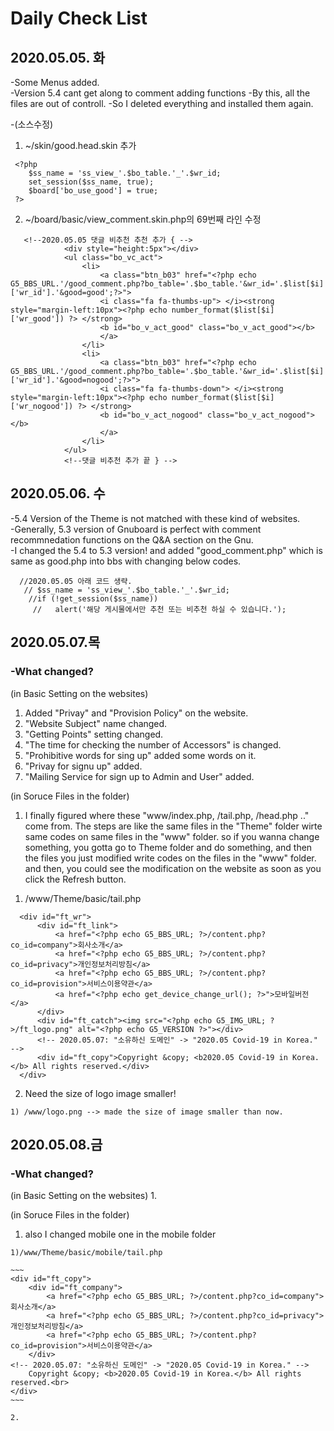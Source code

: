 # Daily Check List

## 2020.05.05. 화

-Some Menus added.    
-Version 5.4 cant get along to comment adding functions 
-By this, all the files are out of controll.
-So I deleted everything and installed them again.

-(소스수정)  
  1) ~/skin/good.head.skin 추가 
~~~
 <?php
    $ss_name = 'ss_view_'.$bo_table.'_'.$wr_id;
    set_session($ss_name, true);
    $board['bo_use_good'] = true;
 ?>
~~~
  2) ~/board/basic/view_comment.skin.php의 69번째 라인 수정
~~~  
   <!--2020.05.05 댓글 비추천 추천 추가 { -->
            <div style="height:5px"></div>
            <ul class="bo_vc_act">
                <li>
                    <a class="btn_b03" href="<?php echo G5_BBS_URL.'/good_comment.php?bo_table='.$bo_table.'&wr_id='.$list[$i]['wr_id'].'&good=good';?>">
                    <i class="fa fa-thumbs-up"> </i><strong style="margin-left:10px"><?php echo number_format($list[$i]['wr_good']) ?> </strong>
                    <b id="bo_v_act_good" class="bo_v_act_good"></b>
                    </a>
                </li>
                <li>
                    <a class="btn_b03" href="<?php echo G5_BBS_URL.'/good_comment.php?bo_table='.$bo_table.'&wr_id='.$list[$i]['wr_id'].'&good=nogood';?>">
                    <i class="fa fa-thumbs-down"> </i><strong style="margin-left:10px"><?php echo number_format($list[$i]['wr_nogood']) ?> </strong>
                    <b id="bo_v_act_nogood" class="bo_v_act_nogood"></b>
                    </a>
                </li>
            </ul>
            <!--댓글 비추천 추가 끝 } -->
  ~~~

## 2020.05.06. 수

-5.4 Version of the Theme is not matched with these kind of websites.  
-Generally, 5.3 version of Gnuboard is perfect with comment recommnedation functions on the Q&A section on the Gnu.  
-I changed the 5.4 to 5.3 version! and added "good_comment.php" which is same as good.php into bbs with changing below codes.  

~~~
  //2020.05.05 아래 코드 생략.
   // $ss_name = 'ss_view_'.$bo_table.'_'.$wr_id;
    //if (!get_session($ss_name))
     //   alert('해당 게시물에서만 추천 또는 비추천 하실 수 있습니다.');
~~~


## 2020.05.07.목
### -What changed?   

(in Basic Setting on the websites)
 1. Added "Privay" and "Provision Policy" on the website.  
 2. "Website Subject" name changed. 
 3. "Getting Points" setting changed.  
 4. "The time for checking the number of Accessors" is changed.  
 5. "Prohibitive words for sing up" added some words on it.  
 6. "Privay for signu up" added. 
 7. "Mailing Service for sign up to Admin and User" added.
 
(in Soruce Files in the folder)  
 1. I finally figured where these "www/index.php, /tail.php, /head.php .." come from. The steps are like the same files in the "Theme" folder wirte same codes on same files in the "www" folder. so if you wanna change something, you gotta go to Theme folder and do something, and then the files you just modified write codes on the files in the "www" folder. and then, you could see the modification on the website as soon as you click the Refresh button.    
   
   1) /www/Theme/basic/tail.php
  ~~~
    <div id="ft_wr">
        <div id="ft_link">
            <a href="<?php echo G5_BBS_URL; ?>/content.php?co_id=company">회사소개</a>
            <a href="<?php echo G5_BBS_URL; ?>/content.php?co_id=privacy">개인정보처리방침</a>
            <a href="<?php echo G5_BBS_URL; ?>/content.php?co_id=provision">서비스이용약관</a>
            <a href="<?php echo get_device_change_url(); ?>">모바일버전</a>
        </div>
        <div id="ft_catch"><img src="<?php echo G5_IMG_URL; ?>/ft_logo.png" alt="<?php echo G5_VERSION ?>"></div>
	    <!-- 2020.05.07: "소유하신 도메인" -> "2020.05 Covid-19 in Korea." -->
        <div id="ft_copy">Copyright &copy; <b2020.05 Covid-19 in Korea.</b> All rights reserved.</div>
    </div>
   ~~~
    
  2. Need the size of logo image smaller!  
  
    1) /www/logo.png --> made the size of image smaller than now.  
    
## 2020.05.08.금
### -What changed?   
  

(in Basic Setting on the websites)
  1. 
  
(in Soruce Files in the folder) 
  1. also I changed mobile one in the mobile folder
    
    1)/www/Theme/basic/mobile/tail.php
    
    ~~~
    <div id="ft_copy">
        <div id="ft_company">
            <a href="<?php echo G5_BBS_URL; ?>/content.php?co_id=company">회사소개</a>
            <a href="<?php echo G5_BBS_URL; ?>/content.php?co_id=privacy">개인정보처리방침</a>
            <a href="<?php echo G5_BBS_URL; ?>/content.php?co_id=provision">서비스이용약관</a>
        </div>
	<!-- 2020.05.07: "소유하신 도메인" -> "2020.05 Covid-19 in Korea." -->
        Copyright &copy; <b>2020.05 Covid-19 in Korea.</b> All rights reserved.<br>
    </div>
    ~~~
    
    2. 
    
    
    
  

